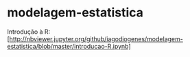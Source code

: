 # modelagem-estatistica

Introdução à R: [http://nbviewer.jupyter.org/github/iagodiogenes/modelagem-estatistica/blob/master/introducao-R.ipynb]
